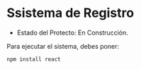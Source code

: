 <h1>Ssistema de Registro</h1>

- Estado del Protecto: En Construcción.

Para ejecutar el sistema, debes poner: 

```npm install react```
